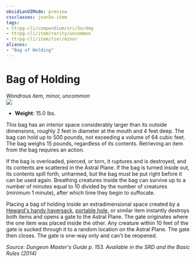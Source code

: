 ```yaml
---
obsidianUIMode: preview
cssclasses: json5e-item
tags:
- ttrpg-cli/compendium/src/5e/dmg
- ttrpg-cli/item/rarity/uncommon
- ttrpg-cli/item/tier/minor
aliases: 
- "Bag of Holding"
---
```

# Bag of Holding
*Wondrous item, minor, uncommon*  
![](/3-Mechanics/CLI/Compendium/items/img/bag-of-holding.webp#right)

- **Weight**: 15.0 lbs.

This bag has an interior space considerably larger than its outside dimensions, roughly 2 feet in diameter at the mouth and 4 feet deep. The bag can hold up to 500 pounds, not exceeding a volume of 64 cubic feet. The bag weighs 15 pounds, regardless of its contents. Retrieving an item from the bag requires an action.

If the bag is overloaded, pierced, or torn, it ruptures and is destroyed, and its contents are scattered in the Astral Plane. If the bag is turned inside out, its contents spill forth, unharmed, but the bag must be put right before it can be used again. Breathing creatures inside the bag can survive up to a number of minutes equal to 10 divided by the number of creatures (minimum 1 minute), after which time they begin to suffocate.

Placing a bag of holding inside an extradimensional space created by a [Heward's handy haversack](/3-Mechanics/CLI/Compendium/items/hewards-handy-haversack.md), [portable hole](/3-Mechanics/CLI/Compendium/items/portable-hole.md), or similar item instantly destroys both items and opens a gate to the Astral Plane. The gate originates where the one item was placed inside the other. Any creature within 10 feet of the gate is sucked through it to a random location on the Astral Plane. The gate then closes. The gate is one-way only and can't be reopened.

*Source: Dungeon Master's Guide p. 153. Available in the <span title='Systems Reference Document (5.1)'>SRD</span> and the Basic Rules (2014)*